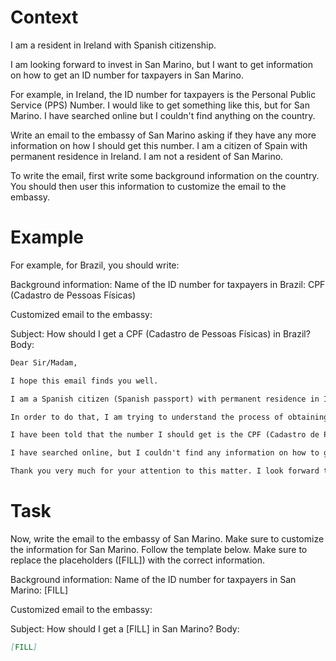 # Context
I am a resident in Ireland with Spanish citizenship.

I am looking forward to invest in San Marino, but I want to get information on how to get an ID number for taxpayers in San Marino.

For example, in Ireland, the ID number for taxpayers is the Personal Public Service (PPS) Number. I would like to get something like this, but for San Marino. I have searched online but I couldn't find anything on the country.

Write an email to the embassy of San Marino asking if they have any more information on how I should get this number. I am a citizen of Spain with permanent residence in Ireland. I am not a resident of San Marino.

To write the email, first write some background information on the country. You should then user this information to customize the email to the embassy.

# Example
For example, for Brazil, you should write:

Background information:
Name of the ID number for taxpayers in Brazil: CPF (Cadastro de Pessoas Físicas)

Customized email to the embassy:

Subject: How should I get a CPF (Cadastro de Pessoas Físicas) in Brazil?
Body:
```md
Dear Sir/Madam,

I hope this email finds you well.

I am a Spanish citizen (Spanish passport) with permanent residence in Ireland. I am looking forward to investing in Brazil, as a foreign investor (no residence in Brazil).

In order to do that, I am trying to understand the process of obtaining the number that identifies taxpayers in Brazil, to be able to declare the relevant information to the tax authorities.

I have been told that the number I should get is the CPF (Cadastro de Pessoas Físicas). Feel free to correct me if I am wrong.

I have searched online, but I couldn't find any information on how to get a CPF from abroad. This is why I am reaching out to you for guidance. If you could provide me with information on the process or direct me to the relevant authorities, I would greatly appreciate it.

Thank you very much for your attention to this matter. I look forward to your response and any help you can provide.
```

# Task
Now, write the email to the embassy of San Marino. Make sure to customize the information for San Marino. Follow the template below. Make sure to replace the placeholders ([FILL]) with the correct information.

Background information:
Name of the ID number for taxpayers in San Marino: [FILL]

Customized email to the embassy:

Subject: How should I get a [FILL] in San Marino?
Body:
```md
[FILL]
```
